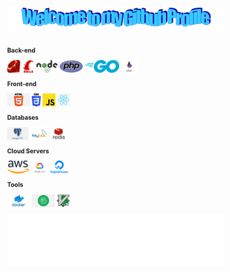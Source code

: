 <!-- "Hero" Header -->
<div align="center">
  <img src="https://github.com/mothblue1111/mothblue1111/blob/main/images/welcome.png" style="max-width: 100%;" alt="Welcome to my Github Profile" />
  <br />
  <br />

</div>


**Back-end**

<code><img height="30" src="https://raw.githubusercontent.com/mothblue1111/mothblue1111/master/images/ruby.png"></code>
<code><img height="30" src="https://raw.githubusercontent.com/mothblue1111/mothblue1111/master/images/rails.png"></code>
<code><img height="30" src="https://raw.githubusercontent.com/mothblue1111/mothblue1111/master/images/nodejs.png"></code>
<code><img height="30" src="https://raw.githubusercontent.com/mothblue1111/mothblue1111/master/images/php.svg"></code>
<code><img height="30" src="https://raw.githubusercontent.com/mothblue1111/mothblue1111/master/images/go.png"></code>
<code><img height="30" src="https://raw.githubusercontent.com/mothblue1111/mothblue1111/master/images/elixir.png"></code>

**Front-end**

<code><img height="30" src="https://raw.githubusercontent.com/mothblue1111/mothblue1111/master/images/html.png"></code>
<code><img height="30" src="https://raw.githubusercontent.com/mothblue1111/mothblue1111/master/images/css3.png"></code>
<code><img height="30" src="https://raw.githubusercontent.com/mothblue1111/mothblue1111/master/images/js.png"></code>
<code><img height="30" src="https://raw.githubusercontent.com/mothblue1111/mothblue1111/master/images/reactjs.png"></code>

**Databases**

<code><img height="30" src="https://raw.githubusercontent.com/mothblue1111/mothblue1111/master/images/postgresql.png"></code>
<code><img height="30" src="https://raw.githubusercontent.com/mothblue1111/mothblue1111/master/images/mysql.svg"></code>
<code><img height="30" src="https://raw.githubusercontent.com/mothblue1111/mothblue1111/master/images/redis.png"></code>

**Cloud Servers**

<code><img height="30" src="https://raw.githubusercontent.com/mothblue1111/mothblue1111/master/images/aws.png"></code>
<code><img height="30" src="https://raw.githubusercontent.com/mothblue1111/mothblue1111/master/images/gcloud.png"></code>
<code><img height="30" src="https://raw.githubusercontent.com/mothblue1111/mothblue1111/master/images/DigitalOcean.png"></code>

**Tools**

<code><img height="30" src="https://raw.githubusercontent.com/mothblue1111/mothblue1111/master/images/docker.png"></code>
<code><img height="30" src="https://raw.githubusercontent.com/mothblue1111/mothblue1111/master/images/atom.png"></code>
<code><img height="30" src="https://raw.githubusercontent.com/mothblue1111/mothblue1111/master/images/vim.png"></code>



<!-- Footer -->

<div align="center">

<img height="120" alt="Thanks for visiting me" width="100%" src="https://raw.githubusercontent.com/mothblue1111/mothblue1111/master/images/marquee.svg" />
<br />
</div>
